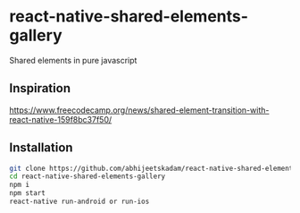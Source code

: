 # react-native-shared-elements-gallery

Shared elements in pure javascript

## Inspiration

https://www.freecodecamp.org/news/shared-element-transition-with-react-native-159f8bc37f50/

## Installation

```bash
git clone https://github.com/abhijeetskadam/react-native-shared-elements-gallery.git
cd react-native-shared-elements-gallery
npm i
npm start
react-native run-android or run-ios
```
